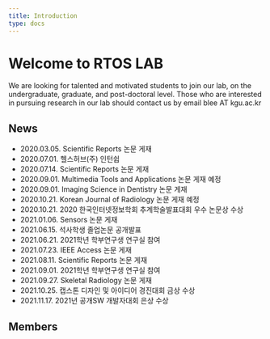 ```yaml
---
title: Introduction
type: docs
---
```


# Welcome to RTOS LAB

We are looking for talented and motivated students to join our lab, on the undergraduate, graduate, and post-doctoral level. Those who are interested in pursuing research in our lab should contact us by email blee AT kgu.ac.kr

## News

- 2020.03.05. Scientific Reports 논문 게재
- 2020.07.01. 헬스허브(주) 인턴쉽
- 2020.07.14. Scientific Reports 논문 게재
- 2020.09.01. Multimedia Tools and Applications 논문 게재 예정
- 2020.09.01. Imaging Science in Dentistry 논문 게재
- 2020.10.21. Korean Journal of Radiology 논문 게재 예정
- 2020.10.21. 2020 한국인터넷정보학회 추계학술발표대회 우수 논문상 수상
- 2021.01.06. Sensors 논문 게재
- 2021.06.15. 석사학생 졸업논문 공개발표
- 2021.06.21. 2021학년 학부연구생 연구실 참여
- 2021.07.23. IEEE Access 논문 게재
- 2021.08.11. Scientific Reports 논문 게재
- 2021.09.01. 2021학년 학부연구생 연구실 참여
- 2021.09.27. Skeletal Radiology 논문 게재
- 2021.10.25. 캡스톤 디자인 및 아이디어 경진대회 금상 수상
- 2021.11.17. 2021년 공개SW 개발자대회 은상 수상



## Members
